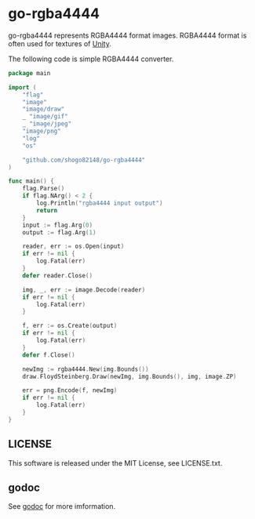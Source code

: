 # go-rgba4444

go-rgba4444 represents RGBA4444 format images.
RGBA4444 format is often used for textures of [Unity](http://unity3d.com/).

The following code is simple RGBA4444 converter.

``` go
package main

import (
	"flag"
	"image"
	"image/draw"
	_ "image/gif"
	_ "image/jpeg"
	"image/png"
	"log"
	"os"

	"github.com/shogo82148/go-rgba4444"
)

func main() {
	flag.Parse()
	if flag.NArg() < 2 {
		log.Println("rgba4444 input output")
		return
	}
	input := flag.Arg(0)
	output := flag.Arg(1)

	reader, err := os.Open(input)
	if err != nil {
		log.Fatal(err)
	}
	defer reader.Close()

	img, _, err := image.Decode(reader)
	if err != nil {
		log.Fatal(err)
	}

	f, err := os.Create(output)
	if err != nil {
		log.Fatal(err)
	}
	defer f.Close()

	newImg := rgba4444.New(img.Bounds())
	draw.FloydSteinberg.Draw(newImg, img.Bounds(), img, image.ZP)

	err = png.Encode(f, newImg)
	if err != nil {
		log.Fatal(err)
	}
}
```

## LICENSE

This software is released under the MIT License, see LICENSE.txt.

## godoc

See [godoc](https://godoc.org/github.com/shogo82148/go-rgba4444) for more imformation.
